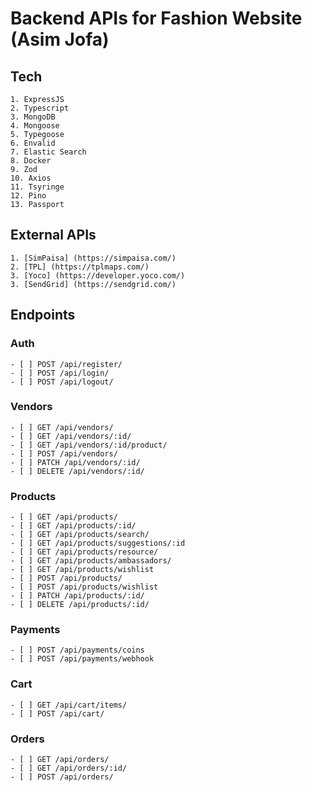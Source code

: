 
# Backend APIs for Fashion Website (Asim Jofa)

## Tech

    1. ExpressJS
    2. Typescript
    3. MongoDB
    4. Mongoose
    5. Typegoose
    6. Envalid
    7. Elastic Search
    8. Docker
    9. Zod
    10. Axios
    11. Tsyringe
    12. Pino
    13. Passport

## External APIs

    1. [SimPaisa] (https://simpaisa.com/)
    2. [TPL] (https://tplmaps.com/)
    3. [Yoco] (https://developer.yoco.com/)
    3. [SendGrid] (https://sendgrid.com/)

## Endpoints

### Auth

    - [ ] POST /api/register/
    - [ ] POST /api/login/
    - [ ] POST /api/logout/

### Vendors

    - [ ] GET /api/vendors/
    - [ ] GET /api/vendors/:id/
    - [ ] GET /api/vendors/:id/product/
    - [ ] POST /api/vendors/
    - [ ] PATCH /api/vendors/:id/
    - [ ] DELETE /api/vendors/:id/

### Products

    - [ ] GET /api/products/
    - [ ] GET /api/products/:id/
    - [ ] GET /api/products/search/
    - [ ] GET /api/products/suggestions/:id
    - [ ] GET /api/products/resource/
    - [ ] GET /api/products/ambassadors/
    - [ ] GET /api/products/wishlist
    - [ ] POST /api/products/
    - [ ] POST /api/products/wishlist
    - [ ] PATCH /api/products/:id/
    - [ ] DELETE /api/products/:id/

### Payments

    - [ ] POST /api/payments/coins
    - [ ] POST /api/payments/webhook

### Cart

    - [ ] GET /api/cart/items/
    - [ ] POST /api/cart/

### Orders

    - [ ] GET /api/orders/
    - [ ] GET /api/orders/:id/
    - [ ] POST /api/orders/